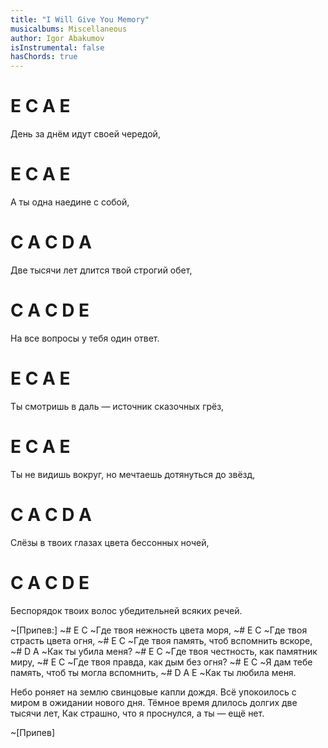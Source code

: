 ```yaml
---
title: "I Will Give You Memory"
musicalbums: Miscellaneous
author: Igor Abakumov
isInstrumental: false
hasChords: true
---
```


# E        C    A             E
День за днём идут своей чередой,
#   E    C  A           E
А ты одна наедине с собой,
#  C         A    C            D      A
Две тысячи лет длится твой строгий обет,
#     C     A        C   D     E
На все вопросы у тебя один ответ.
#     E         C        A                 E
Ты смотришь в даль — источник сказочных грёз,
#       E         C          A                    E
Ты не видишь вокруг, но мечтаешь дотянуться до звёзд,
#  C               A    C       D        A
Слёзы в твоих глазах цвета бессонных ночей,
#      C             A      C          D       E
Беспорядок твоих волос убедительней всяких речей.

~[Припев:]
~#  E                 C
~Где твоя нежность цвета моря,
~#  E                C
~Где твоя страсть цвета огня,
~#  E                      C
~Где твоя память, чтоб вспомнить вскоре,
~# D              A
~Как ты убила меня?
~#  E                      C
~Где твоя честность, как памятник миру,
~#  E                   C
~Где твоя правда, как дым без огня?
~#   E                     C
~Я дам тебе память, чтоб ты могла вспомнить,
~# D        A      E
~Как ты любила меня.

Небо роняет на землю свинцовые капли дождя.
Всё упокоилось с миром в ожидании нового дня.
Тёмное время длилось долгих две тысячи лет,
Как страшно, что я проснулся, а ты — ещё нет.

~[Припев]

